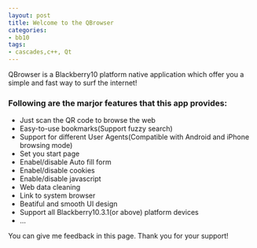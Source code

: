 ```yaml
---
layout: post
title: Welcome to the QBrowser
categories:
- bb10
tags:
- cascades,c++, Qt 
---
```


QBrowser is a Blackberry10 platform native application which offer you a simple and fast way to surf the internet! 

### Following are the marjor features that this app provides:

* Just scan the QR code to browse the web
* Easy-to-use bookmarks(Support fuzzy search)
* Support for different User Agents(Compatible with Android and iPhone browsing mode)
* Set you start page
* Enabel/disable Auto fill form
* Enabel/disable cookies 
* Enable/disable javascript
* Web data cleaning
* Link to system browser
* Beatiful and smooth UI design
* Support all Blackberry10.3.1(or above) platform devices
* ...

You can give me feedback in this page.
Thank you for your support!